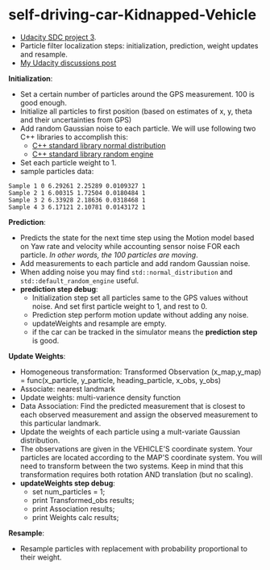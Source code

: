 # self-driving-car-Kidnapped-Vehicle
- [Udacity SDC project 3](https://github.com/udacity/CarND-Kidnapped-Vehicle-Project).
- Particle filter localization steps: initialization, prediction, weight updates and resample.
- [My Udacity discussions post](https://discussions.udacity.com/t/high-x-error-help/446098)


**Initialization**:
- Set a certain number of particles around the GPS measurement. 100 is good enough.
- Initialize all particles to first position (based on estimates of x, y, theta and their uncertainties from GPS)
- Add random Gaussian noise to each particle. We will use following two C++ libraries to accomplish this:
    - [C++ standard library normal distribution](http://en.cppreference.com/w/cpp/numeric/random/normal_distribution) 
    - [C++ standard library random engine](http://www.cplusplus.com/reference/random/default_random_engine/)
- Set each particle weight to 1. 
- sample particles data:
```
Sample 1 0 6.29261 2.25289 0.0109327 1
Sample 2 1 6.00315 1.72504 0.0180484 1
Sample 3 2 6.33928 2.18636 0.0318468 1
Sample 4 3 6.17121 2.10781 0.0143172 1
```

**Prediction**:
- Predicts the state for the next time step using the Motion model based on Yaw rate and velocity while accounting sensor noise FOR each particle. _In other words, the 100 particles are moving_.
- Add measurements to each particle and add random Gaussian noise.
- When adding noise you may find ```std::normal_distribution``` and ```std::default_random_engine``` useful.
- **prediction step debug**:
  - Initialization step set all particles same to the GPS values without noise. And set first particle weight to 1, and rest to 0.
  - Prediction step perform motion update without adding any noise.
  - updateWeights and resample are empty.
  - if the car can be tracked in the simulator means the **prediction step** is good.


**Update Weights**:
- Homogeneous transformation: Transformed Observation (x_map,y_map) = func(x_particle, y_particle, heading_particle, x_obs, y_obs)
- Associate: nearest landmark
- Update weights: multi-varience density function
- Data Association: Find the predicted measurement that is closest to each observed measurement and assign the observed measurement to this particular landmark.
- Update the weights of each particle using a mult-variate Gaussian distribution. 
- The observations are given in the VEHICLE'S coordinate system. Your particles are located according to the MAP'S coordinate system. You will need to transform between the two systems. Keep in mind that this transformation requires both rotation AND translation (but no scaling).  
- **updateWeights step debug**:
  - set num_particles = 1;
  - print Transformed_obs results;
  - print Association results;
  - print Weights calc results;
  
**Resample**:
- Resample particles with replacement with probability proportional to their weight.
